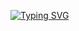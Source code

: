 [![Typing SVG](https://readme-typing-svg.demolab.com/?size=40&lines=Hi!+I'm+Gjorche)](https://git.io/typing-svg)
